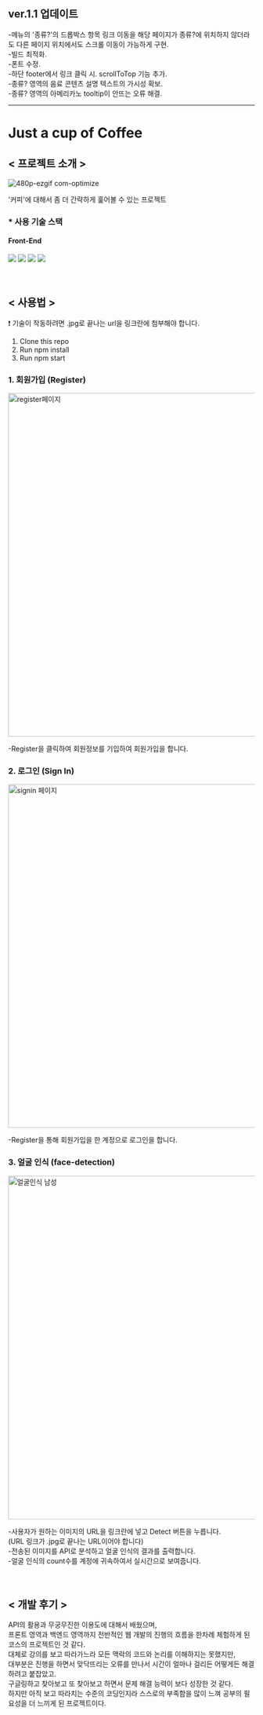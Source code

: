 ## ver.1.1 업데이트<br>
-메뉴의 '종류?'의 드롭박스 항목 링크 이동을 해당 페이지가 종류?에 위치하지 않더라도 다른 페이지 위치에서도 스크롤 이동이 가능하게 구현.<br>
-빌드 최적화.<br>
-폰트 수정.<br>
-하단 footer에서 링크 클릭 시. scrollToTop 기능 추가.<br>
-종류? 영역의 음료 콘텐츠 설명 텍스트의 가시성 확보.<br>
-종류? 영역의 아메리카노 tooltip이 안뜨는 오류 해결.<br>

---
# Just a cup of Coffee

## < 프로젝트 소개 >

![480p-ezgif com-optimize](https://github.com/ppassong/robofriends/assets/132435219/2ee60f9c-9c55-4404-962c-79c268be5a5f)

'커피'에 대해서 좀 더 간략하게 훑어볼 수 있는 프로젝트

### * 사용 기술 스택
#### Front-End
<img src="https://img.shields.io/badge/html5-E34F26?style=for-the-badge&logo=html5&logoColor=white"> <img src="https://img.shields.io/badge/css-1572B6?style=for-the-badge&logo=css3&logoColor=white"> <img src="https://img.shields.io/badge/javascript-F7DF1E?style=for-the-badge&logo=javascript&logoColor=black"> <img src="https://img.shields.io/badge/react-61DAFB?style=for-the-badge&logo=react&logoColor=black">
<br>
<br>
<br>
## < 사용법 >
❗️ 기술이 작동하려면 .jpg로 끝나는 url을 링크란에 첨부해야 합니다.
1. Clone this repo
2. Run npm install
3. Run npm start

### 1. 회원가입 (Register)
<img width="700" alt="register페이지" src="https://github.com/ppassong/smart-brain-Front-End/assets/132435219/612597ad-6c44-43d4-9f27-78289682b69f">

-Register을 클릭하여 회원정보를 기입하여 회원가입을 합니다.

### 2. 로그인 (Sign In)
<img width="700" alt="signin 페이지" src="https://github.com/ppassong/smart-brain-Front-End/assets/132435219/a5887e8b-de31-4a71-aadf-127af8c9c0f6">

-Register을 통해 회원가입을 한 계정으로 로그인을 합니다.

### 3. 얼굴 인식 (face-detection)
<img width="700" alt="얼굴인식 남성" src="https://github.com/ppassong/smart-brain-Front-End/assets/132435219/d2d30b2d-69c3-4eae-b750-dd9aae86c898">

-사용자가 원하는 이미지의 URL을 링크란에 넣고 Detect 버튼을 누릅니다.<br>
(URL 링크가 .jpg로 끝나는 URL이어야 합니다)<br>
-전송된 이미지를 API로 분석하고 얼굴 인식의 결과를 출력합니다.<br>
-얼굴 인식의 count수를 계정에 귀속하여서 실시간으로 보여줍니다.
<br>
<br>
<br>
## < 개발 후기 >
API의 활용과 무궁무진한 이용도에 대해서 배웠으며,<br>
프론트 영역과 백엔드 영역까지 전반적인 웹 개발의 진행의 흐름을 한차례 체험하게 된 코스의 프로젝트인 것 같다.<br>
대체로 강의를 보고 따라가느라 모든 맥락의 코드와 논리를 이해하지는 못했지만,<br>
대부분은 진행을 하면서 맞닥뜨리는 오류를 만나서 시간이 얼마나 걸리든 어떻게든 해결하려고 붙잡았고.<br>
구글링하고 찾아보고 또 찾아보고 하면서 문제 해결 능력이 보다 성장한 것 같다.<br>
하지만 아직 보고 따라치는 수준의 코딩인지라 스스로의 부족함을 많이 느껴 공부의 필요성을 더 느끼게 된 프로젝트이다.
